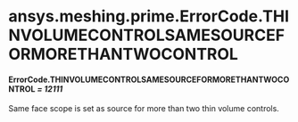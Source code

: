 # ansys.meshing.prime.ErrorCode.THINVOLUMECONTROLSAMESOURCEFORMORETHANTWOCONTROL



#### ErrorCode.THINVOLUMECONTROLSAMESOURCEFORMORETHANTWOCONTROL *= 12111*

Same face scope is set as source for more than two thin volume controls.

<!-- !! processed by numpydoc !! -->
